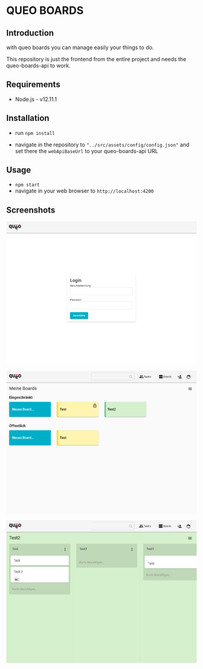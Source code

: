 # QUEO BOARDS

## Introduction

with queo boards you can manage easily your things to do.

This repository is just the frontend from the entire project and needs the queo-boards-api to work.

## Requirements

* Node.js - v12.11.1

## Installation

* run `npm install`

* navigate in the repository to `"../src/assets/config/config.json"` and set there the `webApiBaseUrl` to your queo-boards-api URL

## Usage

* `npm start`
* navigate in your web browser to `http://localhost:4200`

## Screenshots

![Screenshot of login view](images/login.png "Login View")

![Screenshot of boards overview](images/boards.png "Boards overview")

![Screenshot of board overview](images/board.png "Board overview")